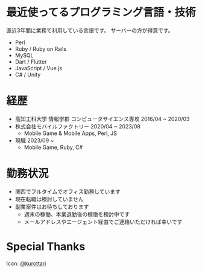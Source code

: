 # 最近使ってるプログラミング言語・技術
直近3年間に業務で利用している言語です。
サーバーの方が得意です。

- Perl
- Ruby / Ruby on Rails
- MySQL
- Dart / Flutter
- JavaScript / Vue.js
- C# / Unity

# 経歴
- 高知工科大学 情報学群 コンピュータサイエンス専攻 2016/04 ~ 2020/03
- 株式会社モバイルファクトリー 2020/04 ~ 2023/08
  - Mobile Game & Mobile Apps, Perl, JS
- 現職 2023/09 ~
  - Mobile Game, Ruby, C#

# 勤務状況
- 関西でフルタイムでオフィス勤務しています
- 現在転職は検討していません
- 副業案件はお待ちしております
  - 週末の稼働、本業退勤後の稼働を検討中です
  - メールアドレスやエージェント経由でご連絡いただければ幸いです

# Special Thanks
Icon: [@kurottari](https://twitter.com/kurottari)
